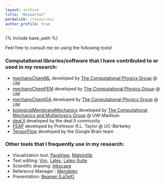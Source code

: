 ```yaml
---
layout: archive
title: "Resources"
permalink: /resources/
author_profile: true
---
```


{% include base_path %}

Feel free to consult me on using the following tools!

### Computational libraries/software that I have contributed to or used in my research:
* [mechanoChemML](https://github.com/mechanoChem/mechanoChemML) developed by [The Computational Physics Group](http://www.umich.edu/~compphys/index.html) @ UM
* [mechanoChemFEM](https://github.com/mechanoChem/mechanoChemFEM) developed by [The Computational Physics Group](http://www.umich.edu/~compphys/index.html) @ UM
* [mechanoChemIGA](https://github.com/mechanoChem/mechanoChemIGA) developed by [The Computational Physics Group](http://www.umich.edu/~compphys/index.html) @ UM
* [biologicalMembraneMechanics](https://github.com/cmmg/biologicalMembraneMechanics) developed by [The Computational Mechanics and Multiphysics Group](https://compphys.me.wisc.edu/) @ UW-Madison
* [deal.II](https://github.com/dealii/dealii) developed by the deal.II community
* [FEAP](http://projects.ce.berkeley.edu/feap/) developed by Professor R.L. Taylor @ UC-Berkeley
* [TensorFlow](https://github.com/tensorflow/tensorflow) developed by the Google Brain team


### Other tools that I frequently use in my research:
* Visualization tool: [ParaView](https://www.paraview.org/gallery/), [Matplotlib](https://matplotlib.org/)
* Text editing: [Vim](https://www.vim.org/download.php), [Latex](https://www.latex-project.org/), [Latex-Suite](http://vim-latex.sourceforge.net/documentation/latex-suite-quickstart.html)
* Scientific drawing: [Inkscape](https://inkscape.org/)
* Reference Manager : [Mendeley](https://www.mendeley.com/?interaction_required=true)
* Presentation: [Beamer (LaTeX)](https://en.wikipedia.org/wiki/Beamer_(LaTeX))
